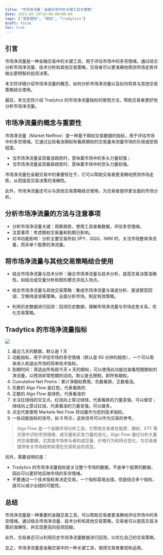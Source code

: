 ```yaml
---
title: "市场净流量：金融交易中的关键工具与策略"
date: 2023-03-19T10:06:00+08:00
tags: ["深度理财", "期权", "tradytics"]
draft: false
toc: true
---
```


## 引言

市场净流量是一种金融交易中的关键工具，用于评估市场中的多空情绪。通过综合分析市场净流量、技术分析和其他交易策略，交易者可以更准确地预测市场走势并做出更明智的投资决策。

本文将详细介绍市场净流量的概念、如何分析市场净流量以及如何将其与其他交易策略结合使用。

最后，本文还将介绍 Tradytics 的市场净流量指标的使用方法，帮助交易者更好地分析市场净流量。

<!--more-->

## 市场净流量的概念与重要性

市场净流量（Market Netflow）是一种基于期权交易数据的指标，用于评估市场中的多空情绪。它通过比较看涨期权和看跌期权的交易量来测量市场的乐观或悲观程度。

- 当市场净流量呈现看涨趋势时，意味着市场中的多头力量较强；
- 当市场净流量呈现看跌趋势时，意味着市场中的空头力量较强。

市场净流量在金融交易中的重要性在于，它可以帮助交易者更准确地预测市场走势，从而提高交易决策的准确性。

此外，市场净流量还可以与其他交易策略结合使用，为交易者提供更全面的市场分析。

## 分析市场净流量的方法与注意事项


- 分析市场净流量关键：观察趋势，使用工具查看数据，评估多空情绪。
- 注意事项：考虑期权交易量和到期日影响。
- 对冲功能影响：分析主要交易所如 SPY、QQQ、IWM 时，关注市场整体净流量，而非单个股票的净流量。

## 将市场净流量与其他交易策略结合使用

- 结合市场净流量与技术分析：融合市场净流量与技术分析，提高交易决策准确性。如结合成交量分析和图形模式寻找入场点。

- 结合市场净流量与其他交易策略：集成市场净流量与谐波分析、斐波那契回调、艾略特波浪等策略，全面分析市场，制定有效策略。

- 利用历史数据进行回测：回测历史数据，理解市场净流量与市场走势关系，优化交易策略。

## Tradytics 的市场净流量指标

![](https://img.forecho.com/iVYW7d.png)

1. 最近几天的数据，默认是 1 天
2. 动能指标，用于评估市场的多空情绪（默认是 60 分钟的趋势），一个可以用来进入和退出市场的简单技术指标。
3. 到期时间：筛选出所有距今天 x 天的期权，可以使用此功能仅查看短期期权的净流量，以预测非常短期的动向，默认是无限制，即所有期权。
4. Cumulative Net Prems：累计净期权费用，负数看跌，正数看涨。
5. 负数的 Algo Flow 是红色，代表看跌的
6. 正数的 Algo Flow 是绿色，代表看涨的
7. 关注红绿线的交叉点，红线向上穿过绿线，代表看跌的力量变强，可以做空；绿线向上穿过红线，代表看涨的力量变强，可以做多。
8. 点击代表使用 Markete Net Flow 将动量作为您的技术指标。
9. 一些动能指标的信号，如 9 所示，这些信号可以作为交易的参考。

> Algo Flow 是一个金融市场分析工具，它帮助交易者在股票、期权、ETF 等交易中识别市场情绪、成交量和买卖力量的变化。Algo Flow 通过分析大量的交易数据，尤其是市场参与者的成交量、价格行为和持仓变化，为交易者提供有关市场趋势和潜在交易机会的信息。

另外，需要说明的是：

- Tradytics 的市场净流量指标是关注整个市场的数据，不是单个股票的数据，因此可以更好地反映市场的多空情绪。
- 不要通过一个技术指标来决定交易，一个指标容易出错，但是结合多个指标，就可以减少出错的可能性。

## 总结

市场净流量是一种重要的金融交易工具，可以帮助交易者更准确地评估市场中的多空情绪。通过结合市场净流量、技术分析和其他交易策略，交易者可以提高交易决策的准确性，并实现更高的投资回报。

此外，交易者还可以利用历史市场净流量数据进行回测，以优化自己的交易策略。

总之，市场净流量是金融交易中的一种关键工具，值得交易者重视和运用。